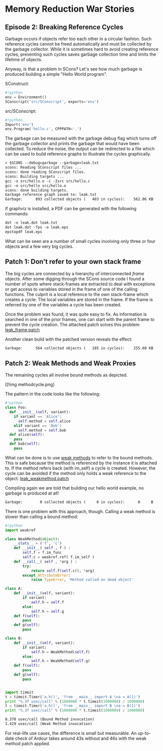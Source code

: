 

# Memory Reduction War Stories


## Episode 2: Breaking Reference Cycles

Garbage occurs if objects refer too each other in a circular fashion. Such reference cycles cannot be freed automatically and must be collected by the garbage collector. While it is sometimes hard to avoid creating reference cycles, preventing such cycles saves garbage collection time and limits the lifetime of objects. 

Anyway, is that a problem in SCons? Let's see how much garbage is produced building a simple "Hello World program". 

SConstruct: 
```python
#!python 
env = Environment()
SConscript('src/SConscript', exports='env')
```
src/SConscript: 
```python
#!python 
Import('env')
env.Program('hello.c', CPPPATH='.')
```
The garbage can be measured with the garbage debug flag which turns off the garbage collector and prints the garbage that would have been collected. To reduce the noise, the output can be redirected to a file which can be used to build reference graphs to illustrate the cycles graphically. 


```txt
> $SCONS --debug=garbage --garbage=leak.txt
scons: Reading SConscript files ...
scons: done reading SConscript files.
scons: Building targets ...
gcc -o src/hello.o -c -Isrc src/hello.c
gcc -o src/hello src/hello.o
scons: done building targets.
Garbage reference graph saved to: leak.txt
Garbage:      893 collected objects (   403 in cycles):    562.06 KB
```
If graphviz is installed, a PDF can be generated with the following commands: 


```txt
dot -o leak.dot leak.txt
dot leak.dot -Tps -o leak.eps
epstopdf leak.eps
```
What can be seen are a number of small cycles involving only three or four objects and a few very big cycles.  


## Patch 1: Don't refer to your own stack frame

The big cycles are connected by a hierarchy of interconnected _frame_ objects. After some digging through the SCons source code I found a number of spots where stack-frames are extracted to deal with exceptions or get access to variables stored in the frame of one of the calling functions. The culprit is a local reference to the own stack-frame which creates a cycle: The local variables are stored in the frame. If the frame is referred by one of the variables a cycle has been created. 

Once the problem was found, it was quite easy to fix. As information is searched in one of the prior frames, one can start with the parent frame to prevent the cycle creation. The attached patch solves this problem: [leak_frame.patch](leak_frame.patch) 

Another clean build with the patched version reveals the effect: 


```txt
Garbage:      564 collected objects (   185 in cycles):    255.60 KB
```

## Patch 2: Weak Methods and Weak Proxies

The remaining cycles all involve bound methods as depicted.  

[[!img methodcycle.png] 

The pattern in the code looks like the following: 


```python
#!python 
class Foo:
  def __init__(self, variant):
    if variant == 'Alice':
      self.method = self.alice
    elif variant == 'Bob':
      self.method = self.bob
  def alice(self):
    pass
  def bob(self):
    pass
```
What can be done is to use [weak methods](http://aspn.activestate.com/ASPN/Cookbook/Python/Recipe/81253) to refer to the bound methods. This is safe because the method is referenced by the instance it is attached to. If the method refers back (with im_self) a cycle is created. However, the cycle can be avoided if the method only holds a weak reference to the object: [leak_weakmethod.patch](leak_weakmethod.patch) 

Compiling again we are told that building our hello world example, no garbage is produced at all! 
```txt
Garbage:        0 collected objects (     0 in cycles):      0     B
```
There is one problem with this approach, though. Calling a weak method is slower than calling a bound method: 


```python
#!python 
import weakref

class WeakMethod(object):
    __slots__ = ('f', 'c')
    def __init__( self , f ) :
        self.f = f.im_func
        self.c = weakref.ref( f.im_self )
    def __call__( self , *arg ) :
        try:
            return self.f(self.c(), *arg)
        except AttributeError:
            raise TypeError, 'Method called on dead object'

class A:
    def __init__(self, variant):
        if variant:
            self.h = self.f
        else:
            self.h = self.g
    def f(self):
        pass
    def g(self):
        pass

class B:
    def __init__(self, variant):
        if variant:
            self.h = WeakMethod(self.f)
        else:
            self.h = WeakMethod(self.g)
    def f(self):
        pass
    def g(self):
        pass


import timeit
t = timeit.Timer('a.h()', 'from __main__ import A \na = A(1)')
print "%.3f usec/call" % (1000000 * t.timeit(1000000) / 1000000)
t = timeit.Timer('a.h()', 'from __main__ import B \na = B(1)')
print "%.3f usec/call" % (1000000 * t.timeit(1000000) / 1000000)
```

```txt
0.378 usec/call (Bound Method invocation)
1.429 usec/call (Weak Method invocation)
```
For real-life use cases, the difference is small but measurable. An up-to-date check of Ardour takes around 43s without and 46s with the weak method patch applied. 
